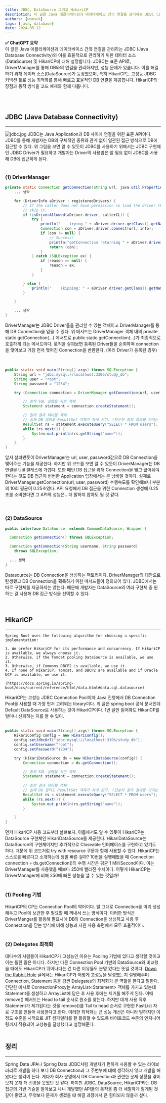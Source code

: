 ```yaml
---
title: JDBC, DataSource 그리고 HikariCP
description: 이 글은 Java 애플리케이션과 데이터베이스 간의 연결을 관리하는 JDBC (Java Database Connectivity)와 이를 효율적으로 관리하기 위한 데이터 소스(DataSource) 및 HikariCP에 대해 설명합니다. JDBC는 표준 API로, DriverManager를 통해 DB와의 연결을 관리하지만, 성능 문제가 있습니다. 이를 해결하기 위해 데이터 소스(DataSource)가 등장했으며, 특히 HikariCP는 고성능 JDBC 커넥션 풀로 성능 최적화를 통해 빠르고 효율적인 DB 연결을 제공합니다. HikariCP의 장점과 동작 방식을 코드 예제와 함께 다룹니다.
authors: [woosuk]
tags: [java, database]
date: 2024-05-12
---
```

**:white_check_mark: ChatGPT 요약**   
이 글은 Java 애플리케이션과 데이터베이스 간의 연결을 관리하는 JDBC (Java Database Connectivity)와 이를 효율적으로 관리하기 위한 데이터 소스(DataSource) 및 HikariCP에 대해 설명합니다. JDBC는 표준 API로, DriverManager를 통해 DB와의 연결을 관리하지만, 성능 문제가 있습니다. 이를 해결하기 위해 데이터 소스(DataSource)가 등장했으며, 특히 HikariCP는 고성능 JDBC 커넥션 풀로 성능 최적화를 통해 빠르고 효율적인 DB 연결을 제공합니다. HikariCP의 장점과 동작 방식을 코드 예제와 함께 다룹니다.
<!-- truncate -->
<br></br>


## JDBC (Java Database Connectivity)
---
![jdbc.jpg](img/jdbc.jpg)
JDBC는 Java Application과 DB 사이에 연결을 위한 표준 API이다. JDBC를 통해 개발자는 DB의 구체적인 종류와 관계 없이 일관된 접근 방식으로 DB에 접근할 수 있다. 
위 그림을 보면 알 수 있듯이 JDBC를 사용하기 위해서는 JDBC 구현체인 JDBC Driver가 필요하고 개발자는 Driver의 사용법은 알 필요 없이 JDBC를 사용해 DB에 접근하게 된다.
<br></br>

### (1) DriverManager
```java
private static Connection getConnection(String url, java.util.Properties info, Class<?> caller) throws SQLException {
    ... 생략

    for (DriverInfo aDriver : registeredDrivers) {
        // If the caller does not have permission to load the driver then
        // skip it.
        if (isDriverAllowed(aDriver.driver, callerCL)) {
            try {
                println("    trying " + aDriver.driver.getClass().getName());
                Connection con = aDriver.driver.connect(url, info);
                if (con != null) {
                    // Success!
                    println("getConnection returning " + aDriver.driver.getClass().getName());
                    return (con);
                }
            } catch (SQLException ex) {
                if (reason == null) {
                    reason = ex;
                }
            }

        } else {
            println("    skipping: " + aDriver.driver.getClass().getName());
        }

    }

    ... 생략
}
```
DriverManager는 JDBC Driver들을 관리할 수 있는 객체이고 DriverManager를 통해 DB Connection을 얻을 수 있다. 
위 메서드는 DriverManager 객체 내의 private static getConnection(...) 메서드로 public static getConnection(...)가 최종적으로 호출하게 되는 메서드이다. 
로직을 살펴보면 등록된 Driver들을 순회하며 connection을 맺어보고 가장 먼저 맺어진 Connection을 반환한다. (여러 Driver가 등록된 경우)  
<br></br>

```java
public static void main(String[] args) throws SQLException {
    String url = "jdbc:mysql://localhost:3306/study_db";
    String user = "root";
    String password = "1234";

    try (Connection connection = DriverManager.getConnection(url, user, password)) {

        // 정적 SQL 실행을 위한 객체
        Statement statement = connection.createStatement();

        // 질의 결과 테이블 객체
        // 실제 DB 질의도 ResultSet 객체가 하게 된다. (단순히 질의 결과를 가지는 객체가 아님)
        ResultSet rs = statement.executeQuery("SELECT * FROM users");
        while (rs.next()) {
            System.out.println(rs.getString("name"));
        }
    }
}
```
앞서 살펴봤듯이 DriverManager는 url, user, password값으로 DB Connection을 맺어주는 기능을 제공한다. 
하지만 위 코드를 보면 알 수 있듯이 DriverManager는 DB 연결을 Util 클래스에 가깝다. 
또한 매번 DB 접근을 위해 Connection을 맺고 끊어줘야 한다는 것도 DB 접근이 빈번한 Application 입장에서는 큰 낭비일 것이다. 
실제로 DriverManager.getConnection(url, user, password) 수행속도를 확인해보니 부분의 10회 평균이 0.25초였다.
API 요청에서 DB 접근을 위한 Connection 생성에 0.25초를 소비한다면 그 API의 성능은.. 더 말하지 않아도 될 것 같다.   
<br></br>

### (2) DataSource
```java
public interface DataSource  extends CommonDataSource, Wrapper {

  Connection getConnection() throws SQLException;

  Connection getConnection(String username, String password)
    throws SQLException;
    
  ... 생략
}
```
Datasource는 DB Connection을 생성하는 팩토리이다. 
DriverManager의 대안으로 탄생했고 DB Connection을 획득하기 위한 메서드들이 정의되어 있다. 
JDBC에서는 따로 구현체를 제공하지는 않는다. 때문에 개발자는 DataSource의 여러 구현체 중 원하는 걸 사용해 DB 접근 방식을 선택할 수 있다.   
<br></br>

## HikariCP
---
```text
Spring Boot uses the following algorithm for choosing a specific implementation:

1. We prefer HikariCP for its performance and concurrency. If HikariCP is available, we always choose it.
2. Otherwise, if the Tomcat pooling DataSource is available, we use it.
3. Otherwise, if Commons DBCP2 is available, we use it.
4. If none of HikariCP, Tomcat, and DBCP2 are available and if Oracle UCP is available, we use it.

(https://docs.spring.io/spring-boot/docs/current/reference/html/data.html#data.sql.datasource)
```
HikariCP는 고성능 JDBC Connection Pool이자 Java 진영에서 DB Connection Pool을 사용할 때 가장 먼저 고려되는 library이다. 
위 글은 spring boot 공식 문서인데 Default DataSource로 사용하는 것이 HikariCP이다. 1번 글만 읽어봐도 HikariCP를 얼마나 신뢰하는 지를 알 수 있다.
<br></br>


```java
public static void main(String[] args) throws SQLException {
    HikariConfig config = new HikariConfig();
    config.setJdbcUrl("jdbc:mysql://localhost:3306/study_db");
    config.setUsername("root");
    config.setPassword("1234");

    try (HikariDataSource ds = new HikariDataSource(config)) {
        Connection connection = ds.getConnection();

        // 정적 SQL 실행을 위한 객체
        Statement statement = connection.createStatement();
        
        // 질의 결과 테이블 객체
        // 실제 DB 질의도 ResultSet 객체가 하게 된다. (단순히 질의 결과를 가지는 객체가 아님)
        ResultSet rs = statement.executeQuery("SELECT * FROM users");
        while (rs.next()) {
            System.out.println(rs.getString("name"));
        }

    }
}
```
먼저 HikariCP 사용 코드부터 살펴보자. 이름에서도 알 수 있듯이 HikariCP는 DataSource 구현체인 HikariDataSource를 제공한다. 
HikariDataSource는 DataSource의 구현체이지만 추가적으로 Closeable 인터페이스를 구현하고 있기도 하다. 때문에 위 코드처럼 try with resource 구문과 함께 사용할 수 있다.
HikariCP는 스스로를 빠르다고 소개하는데 정말 빠른 걸까? 10번을 실행해봤을 때 Connection connection = ds.getConnection()의 수행 시간은 평균 1 MilliSecond이다. 
이는 DriverManager를 사용했을 때보다 250배 빨라진 수치이다. 어떻게 HikariCP는 DriverManager에 비해 250배 빠른 성능을 낼 수 있는 것일까?
<br></br>

### (1) Pooling 기법
HikariCP의 CP는 Connection Pool의 약어이다. 말 그대로 Connection을 미리 생성해두고 Pool에 보관한 후 필요할 때 꺼내서 쓰는 방식이다. 
이러한 방식은 DriverManger를 활용해 필요시에 DB와 Connection을 생성하고 사용 후 Connection을 닫는 방식에 비해 성능과 자원 사용 측면에서 모두 효율적이다.
<br></br>

### (2) Delegates 최적화
대다수의 사람들이 HikariCP가 고성능인 이유는 Pooling 기법에 있다고 생각할 것이고 이는 틀린 말은 아니다. 
하지만 다른 Connection Pool 기반의 DataSource와 비교했을 때에도 HikariCP가 뛰어나다는 건 다른 이유들도 분명 있다는 뜻일 것이다.
[Down the Rabbit Hole](https://github.com/brettwooldridge/HikariCP/wiki/Down-the-Rabbit-Hole) 글에서는 HikariCP가 어떻게 고성능을 달성했는지 설명해주며 
Connection, Statement 등을 감싼 Delegates의 최적화가 큰 역할을 한다고 말한다. 간단한 예시로 ConnectionProxy는 ArrayList\<Statement> 객체를 가지고 있는데 Statement를 생성하고 ArrayList에 담은 후 사용 후에는 제거를 해주게 된다. 
이때 remove() 메서드는 Head to tail 순서로 원소를 찾는다. 하지만 대개 사용 직후 Statement가 제가된다는 것을 remove()를 Tail to head 순서로 구현한 FastList 자료 구조를 만들어 사용한다고 한다. 
이러한 최적화는 큰 성능 개선은 아니라 말하지만 이정도 수준을 시작으로 JIT 컴파일러를 잘 활용할 수 있도록 바이트코드 수준의 엔지니어링까지 적용되어 고성능을 달성했다고 설명해준다.
<br></br>

## 정리
--- 
Spring Data JPA나 Spring Data JDBC처럼 개발자가 편하게 사용할 수 있는 라이브러리로 개발을 하다 보니 DB Connection과 그 주변부에 대해 생각하지 않고 개발을 해왔다는 생각이 든다. 
게다가 회사 운영에서 DB Connection과 관련한 문제 상황을 겪어보지 못해 더 신경을 못썼던 것 같다. 
하지만 JDBC, DataSource, HikariCP라는 DB 접근의 기반 기술을 알아보고 나니 개발했던 API들의 동작을 좀 더 세밀하게 알게된 것 같아 좋았고, 무엇보다 문제가 생겼을 떄 해결 과정에서 큰 힘이되지 않을까 싶다.





